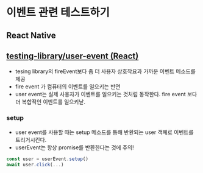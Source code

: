 # 이벤트 관련 테스트하기

## React Native

## [testing-library/user-event (React)](https://testing-library.com/docs/user-event/intro)

- tesing library의 fireEvent보다 좀 더 사용자 상호작요과 가까운 이벤트 메소드를 제공
- fire event 가 컴퓨터의 이벤트를 일으키는 반면
- user event는 실제 사용자가 이벤트를 일으키는 것처럼 동작한다. fire event 보다 더 복합적인 이벤트를 일으키낟.

### setup

- user event를 사용할 때는 setup 메소드를 통해 반환되는 user 객체로 이벤트를 트리거시킨다.
- userEvent는 항상 promise를 반환한다는 것에 주의!

```js
const user = userEvent.setup()
await user.click(...)

```

